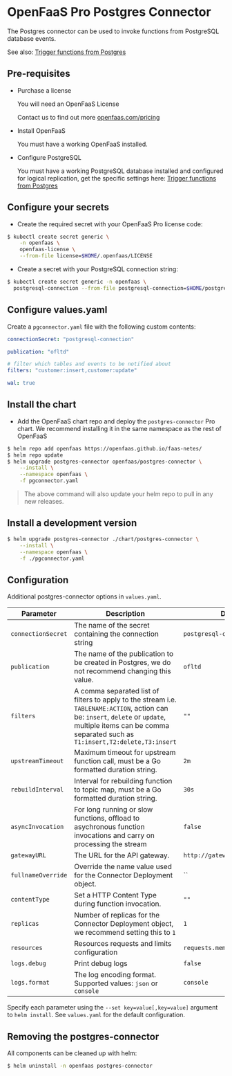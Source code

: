 # OpenFaaS Pro Postgres Connector

The Postgres connector can be used to invoke functions from PostgreSQL database events.

See also: [Trigger functions from Postgres](https://docs.openfaas.com/openfaas-pro/postgres-events/)

## Pre-requisites

- Purchase a license

  You will need an OpenFaaS License

  Contact us to find out more [openfaas.com/pricing](https://www.openfaas.com/pricing)

- Install OpenFaaS

  You must have a working OpenFaaS installed.

- Configure PostgreSQL

  You must have a working PostgreSQL database installed and configured for logical replication, get the specific settings here: [Trigger functions from Postgres](https://docs.openfaas.com/openfaas-pro/postgres-events/)

## Configure your secrets

- Create the required secret with your OpenFaaS Pro license code:

```bash
$ kubectl create secret generic \
    -n openfaas \
    openfaas-license \
    --from-file license=$HOME/.openfaas/LICENSE
```

- Create a secret with your PostgreSQL connection string:

```bash
$ kubectl create secret generic -n openfaas \
  postgresql-connection --from-file postgresql-connection=$HOME/postgresql-connection.txt
```

## Configure values.yaml

Create a `pgconnector.yaml` file with the following custom contents:

```yaml
connectionSecret: "postgresql-connection"

publication: "ofltd"

# filter which tables and events to be notified about
filters: "customer:insert,customer:update"

wal: true
```

## Install the chart

- Add the OpenFaaS chart repo and deploy the `postgres-connector` Pro chart. We recommend installing it in the same namespace as the rest of OpenFaaS

```sh
$ helm repo add openfaas https://openfaas.github.io/faas-netes/
$ helm repo update
$ helm upgrade postgres-connector openfaas/postgres-connector \
    --install \
    --namespace openfaas \
    -f pgconnector.yaml
```

> The above command will also update your helm repo to pull in any new releases.

## Install a development version

```sh
$ helm upgrade postgres-connector ./chart/postgres-connector \
    --install \
    --namespace openfaas \
    -f ./pgconnector.yaml
```

## Configuration

Additional postgres-connector options in `values.yaml`.

| Parameter                | Description                                                                            | Default                        |
| ------------------------ | -------------------------------------------------------------------------------------- | ------------------------------ |
| `connectionSecret`       | The name of the secret containing the connection string                                | `postgresql-connection`        |
| `publication`           | The name of the publication to be created in Postgres, we do not recommend changing this value. | `ofltd`                        |
| `filters`                | A comma separated list of filters to apply to the stream i.e. `TABLENAME:ACTION`, action can be: `insert`, `delete` or `update`, multiple items can be comma separated such as `T1:insert,T2:delete,T3:insert`  | `""`                           |
| `upstreamTimeout`        | Maximum timeout for upstream function call, must be a Go formatted duration string.    | `2m`                          |
| `rebuildInterval`        | Interval for rebuilding function to topic map, must be a Go formatted duration string. | `30s`                           |
| `asyncInvocation`        | For long running or slow functions, offload to asychronous function invocations and carry on processing the stream | `false`   |
| `gatewayURL`             | The URL for the API gateway.                                                           | `http://gateway.openfaas:8080` |
| `fullnameOverride`       | Override the name value used for the Connector Deployment object.                      | ``                             |
| `contentType`            | Set a HTTP Content Type during function invocation.                                    | `""`                           |
| `replicas`               | Number of replicas for the Connector Deployment object, we recommend setting this to `1`    | `1`                            |
| `resources`              | Resources requests and limits configuration                               | `requests.memory: "64Mi"`                  |
| `logs.debug`           | Print debug logs                                                                                                   | `false`                        |
| `logs.format`          | The log encoding format. Supported values: `json` or `console`                                                     | `console`                      |

Specify each parameter using the `--set key=value[,key=value]` argument to `helm install`. See `values.yaml` for the default configuration.

## Removing the postgres-connector

All components can be cleaned up with helm:

```sh
$ helm uninstall -n openfaas postgres-connector
```

